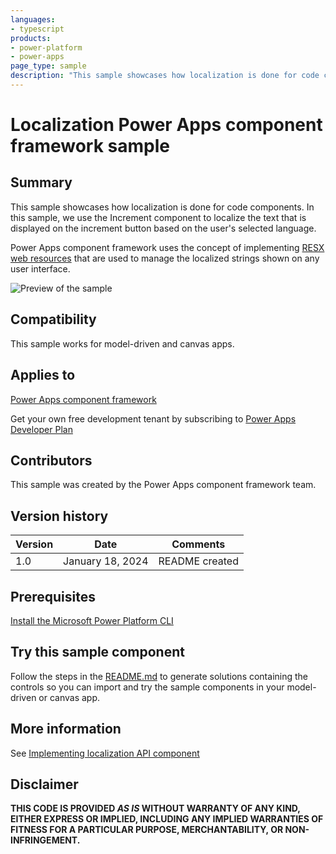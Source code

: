 ```yaml
---
languages:
- typescript
products:
- power-platform
- power-apps
page_type: sample
description: "This sample showcases how localization is done for code components. In this sample, we use the Increment component to localize the text that is displayed on the increment button based on the user's selected language."
---
```

# Localization Power Apps component framework sample

## Summary

This sample showcases how localization is done for code components. In this sample, we use the Increment component to localize the text that is displayed on the increment button based on the user's selected language.

Power Apps component framework uses the concept of implementing [RESX web resources](https://learn.microsoft.com/power-apps/developer/model-driven-apps/resx-web-resources) that are used to manage the localized strings shown on any user interface. 


![Preview of the sample](https://learn.microsoft.com/power-apps/developer/component-framework/media/localization-api-control.png)

## Compatibility

This sample works for model-driven and canvas apps.

## Applies to

[Power Apps component framework](https://learn.microsoft.com/power-apps/developer/component-framework/overview)

Get your own free development tenant by subscribing to [Power Apps Developer Plan](https://learn.microsoft.com/power-platform/developer/plan)

## Contributors

This sample was created by the Power Apps component framework team.

## Version history

Version|Date|Comments
-------|----|--------
1.0|January 18, 2024|README created

## Prerequisites

[Install the Microsoft Power Platform CLI](https://learn.microsoft.com/power-platform/developer/cli/introduction)

## Try this sample component

Follow the steps in the [README.md](../README.md) to generate solutions containing the controls so you can import and try the sample components in your model-driven or canvas app.

## More information

See [Implementing localization API component](https://learn.microsoft.com/power-apps/developer/component-framework/sample-controls/localization-api-control)

## Disclaimer

**THIS CODE IS PROVIDED *AS IS* WITHOUT WARRANTY OF ANY KIND, EITHER EXPRESS OR IMPLIED, INCLUDING ANY IMPLIED WARRANTIES OF FITNESS FOR A PARTICULAR PURPOSE, MERCHANTABILITY, OR NON-INFRINGEMENT.**